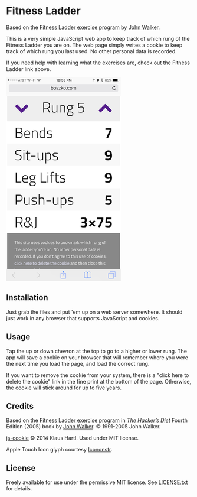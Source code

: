# Fitness Ladder

Based on the [Fitness Ladder exercise program](http://www.fourmilab.ch/hackdiet/e4/exercise.html) by [John Walker](http://www.fourmilab.ch/).

This is a very simple JavaScript web app to keep track of which rung of the Fitness Ladder you are on. The web page simply writes a cookie to keep track of which rung you last used. No other personal data is recorded.

If you need help with learning what the exercises are, check out the Fitness Ladder link above.

![Running on an iPhone 6 Plus](./fitness-ladder-iphone.png?raw=true)

## Installation

Just grab the files and put 'em up on a web server somewhere. It should just work in any browser that supports JavaScript and cookies.

## Usage

Tap the up or down chevron at the top to go to a higher or lower rung. The app will save a cookie on your browser that will remember where you were the next time you load the page, and load the correct rung.

If you want to remove the cookie from your system, there is a "click here to delete the cookie" link in the fine print at the bottom of the page. Otherwise, the cookie will stick around for up to five years.

## Credits

Based on the [Fitness Ladder exercise program](http://www.fourmilab.ch/hackdiet/e4/exercise.html) in [*The Hacker’s Diet*](http://www.fourmilab.ch/hackdiet/) Fourth Edition (2005) book by [John Walker](http://www.fourmilab.ch/). © 1991-2005 John Walker.

[js-cookie](https://github.com/js-cookie/js-cookie) © 2014 Klaus Hartl. Used under MIT license.

Apple Touch Icon glyph courtesy [Icononstr](https://iconmonstr.com/accessibility-2/?png).

## License

Freely available for use under the permissive MIT license. See [LICENSE.txt]() for details.
